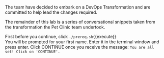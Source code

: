 The team have decided to embark on a DevOps Transformation and are committed to help lead the changes required.  

The remainder of this lab is a series of conversational snippets taken from the transformation the Pet Clinic team undertook.  

First before you continue, click `./prereq.sh`{{execute}}  
You will be prompted for your first name.  Enter it in the terminal window and press enter.
Click CONTINUE once you receive the message: `You are all set! Click on 'CONTINUE'.`
